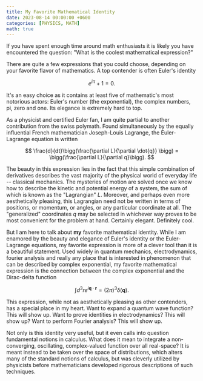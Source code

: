 ```yaml
---
title: My Favorite Mathematical Identity
date: 2023-08-14 00:00:00 +0600
categories: [PHYSICS, MATH]
math: true
---
```


If you have spent enough time around math enthusiasts it is likely you have encountered the question: "What is the coolest mathematical expression?"

There are quite a few expressions that you could choose, depending on your favorite flavor of mathematics. A top contender is often Euler's identity  

$$
e^{i\pi} + 1 = 0.
$$  

It's an easy choice as it contains at least five of mathematic's most notorious actors: Euler's number (the exponential), the complex numbers, pi, zero and one. Its elegance is extremely hard to top. 

As a physicist and certified Euler fan, I am quite partial to another contribution from the swiss polymath. Found simultaneously by the equally influential French mathematician Joseph-Louis Lagrange, the Euler-Lagrange equation is written  

$$
\frac{d}{dt}\bigg(\frac{\partial L}{\partial \dot{q}} \bigg) = \bigg(\frac{\partial L}{\partial q}\bigg).
$$  

The beauty in this expression lies in the fact that this simple combination of derivatives describes the vast majority of the physical world of everyday life -- classical mechanics. The mysteries of motion are solved once we know how to describe the kinetic and potential energy of a system, the sum of which is known as the "Lagrangian" $L$. Moreover, and perhaps even more aesthetically pleasing, this Lagrangian need not be written in terms of positions, or momentum, or angles, or any particular coordinate at all. The "generalized" coordinates $q$ may be selected in whichever way proves to be most convenient for the problem at hand. Certainly elegant. Definitely cool. 

But I am here to talk about **my** favorite mathematical identity. While I am enamored by the beauty and elegance of Euler's identity or the Euler-Lagrange equations, my favorite expression is more of a clever tool than it is a beautiful statement. Used widely in quantum mechanics, electrodynamics, fourier analysis and really any place that is interested in phenomenon that can be described by complex exponential, my favorite mathematical expression is the connection between the complex exponential and the Dirac-delta function  

$$
\int d^3r e^{i\mathbf{q}\cdot\mathbf{r}} = (2\pi)^3 \delta(\mathbf{q}).
$$  

This expression, while not as aesthetically pleasing as other contenders, has a special place in my heart. Want to expand a quantum wave function? This will show up. Want to prove identities in electrodynamics? This will show up? Want to perform Fourier analysis? This will show up. 

Not only is this identity very useful, but it even calls into question fundamental notions in calculus. What does it mean to integrate a non-converging, oscillating, complex-valued function over all real-space? It is meant instead to be taken over the space of distributions, which alters many of the standard notions of calculus, but was cleverly utilized by physicists before mathematicians developed rigorous descriptions of such techniques. 